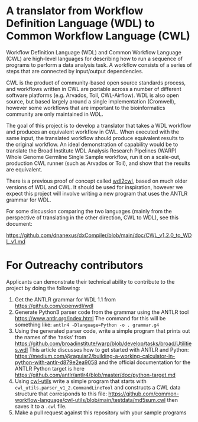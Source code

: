 # A translator from Workflow Definition Language (WDL) to Common Workflow Language (CWL)

Workflow Definition Language (WDL) and Common Workflow Language (CWL)
are high-level languages for describing how to run a sequence of
programs to perform a data analysis task.  A workflow consists of a
series of steps that are connected by input/output dependencies.

CWL is the product of community-based open source standards process,
and workflows written in CWL are portable across a number of different
software platforms (e.g. Arvados, Toil, CWL-Airflow).  WDL is also
open source, but based largely around a single implementation
(Cromwell), however some workflows that are important to the
bioinformatics community are only maintained in WDL.

The goal of this project is to develop a translator that takes a WDL
workflow and produces an equivalent workflow in CWL.  When executed
with the same input, the translated workflow should produce equivalent
results to the original workflow.  An ideal demonstration of
capability would be to translate the Broad Institute WDL Analysis
Research Pipelines (WARP) Whole Genome Germline Single Sample
workflow, run it on a scale-out, production CWL runner (such as
Arvados or Toil), and show that the results are equivalent.

There is a previous proof of concept called
[wdl2cwl](https://github.com/common-workflow-lab/wdl2cwl), based on
much older versions of WDL and CWL.  It should be used for
inspiration, however we expect this project will involve writing a new
program that uses the ANTLR grammar for WDL.

For some discussion comparing the two languages (mainly from the perspective of translating in the other direction, CWL to WDL), see this document:

https://github.com/dnanexus/dxCompiler/blob/main/doc/CWL_v1.2.0_to_WDL_v1.md

# For Outreachy contributors

Applicants can demonstrate their technical ability to contribute to
the project by doing the following:

1. Get the ANTLR grammar for WDL 1.1 from https://github.com/openwdl/wdl
2. Generate Python3 parser code from the grammar using the ANTLR tool
https://www.antlr.org/index.html The command for this will be something like:
`antlr4 -Dlanguage=Python -o . grammar.g4`
3. Using the generated parser code, write a simple program that prints
out the names of the ‘tasks’ from
https://github.com/broadinstitute/warp/blob/develop/tasks/broad/Utilities.wdl
This article discusses how to get started with ANTLR and Python:
https://medium.com/@raguiar2/building-a-working-calculator-in-python-with-antlr-d879e2ea9058
and the official documentation for the ANTLR Python target is here https://github.com/antlr/antlr4/blob/master/doc/python-target.md
4. Using
   [cwl-utils](https://github.com/common-workflow-language/cwl-utils)
   write a simple program that starts with `cwl_utils.parser_v1_2.CommandLineTool` and constructs a CWL data structure that corresponds to this file:
   https://github.com/common-workflow-language/cwl-utils/blob/main/testdata/md5sum.cwl
   then saves it to a `.cwl` file.
5. Make a pull request against this repository with your sample programs
